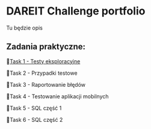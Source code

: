 # DAREIT Challenge portfolio 

Tu będzie opis

## Zadania praktyczne:

📝[Task 1 - Testy eksploracyjne](https://github.com/Katarzyna-SZ/challenge_portfolio_katarzyna/blob/main/TASK1.md)

📝Task 2 - Przypadki testowe

📝Task 3 - Raportowanie błędów

📝Task 4 - Testowanie aplikacji mobilnych

📝Task 5 - SQL część 1

📝Task 6 - SQL część 2
   
